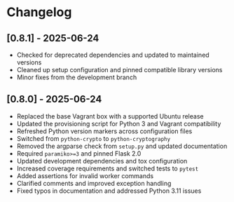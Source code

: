 # Changelog

## [0.8.1] - 2025-06-24
- Checked for deprecated dependencies and updated to maintained versions
- Cleaned up setup configuration and pinned compatible library versions
- Minor fixes from the development branch

## [0.8.0] - 2025-06-24
- Replaced the base Vagrant box with a supported Ubuntu release
- Updated the provisioning script for Python 3 and Vagrant compatibility
- Refreshed Python version markers across configuration files
- Switched from ``python-crypto`` to ``python-cryptography``
- Removed the argparse check from ``setup.py`` and updated documentation
- Required ``paramiko>=3`` and pinned Flask 2.0
- Updated development dependencies and tox configuration
- Increased coverage requirements and switched tests to ``pytest``
- Added assertions for invalid worker commands
- Clarified comments and improved exception handling
- Fixed typos in documentation and addressed Python 3.11 issues

